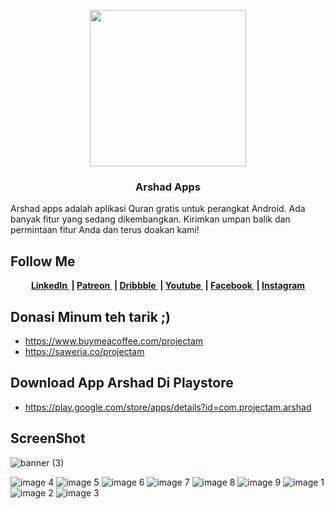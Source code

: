


<p align="center"><img src="https://user-images.githubusercontent.com/61135648/115543950-8f8bc380-a2d4-11eb-8b93-5184334e0bb9.png" width=250></p>

<h3 align="center">
Arshad Apps

</h3>



Arshad apps adalah aplikasi Quran gratis untuk perangkat Android. Ada banyak fitur yang sedang dikembangkan. Kirimkan umpan balik dan permintaan fitur Anda dan terus doakan kami!


## Follow Me 
<p align="center">
	<b>
		<a href="linkedin.com/in/asril-mochammad-215860192">
			LinkedIn
		</a>&nbsp;|
		<a href="https://www.patreon.com/user/creators?u=43122521">
			Patreon
		</a>&nbsp;|
		<a href="https://dribbble.com/am523_">
			Dribbble
		</a>&nbsp;|
		<a href="https://www.youtube.com/channel/UCwI8AQlBewsdxbyk2r4n9CQ">
			Youtube
		</a>&nbsp;|
		<a href="https://web.facebook.com/project523">
			Facebook
		</a>&nbsp;|
		<a href="https://www.instagram.com/0x0000523am/">
			Instagram
		</a>
	</b>
  </p>
  
  

## Donasi Minum teh tarik ;)
- https://www.buymeacoffee.com/projectam
- https://saweria.co/projectam

## Download App Arshad Di Playstore
- https://play.google.com/store/apps/details?id=com.projectam.arshad

## ScreenShot

![banner (3)](https://user-images.githubusercontent.com/61135648/115543761-55222680-a2d4-11eb-9bcc-2a44b5d9b077.png)


![image 4](https://user-images.githubusercontent.com/61135648/115543329-d5945780-a2d3-11eb-94ed-ea9ea3da7c7b.png)
![image 5](https://user-images.githubusercontent.com/61135648/115543335-d75e1b00-a2d3-11eb-812c-3fd8083c9c3f.png)
![image 6](https://user-images.githubusercontent.com/61135648/115543337-d7f6b180-a2d3-11eb-83fe-1d4f73ee8a88.png)
![image 7](https://user-images.githubusercontent.com/61135648/115543338-d7f6b180-a2d3-11eb-8e6b-4449e6c7d002.png)
![image 8](https://user-images.githubusercontent.com/61135648/115543339-d88f4800-a2d3-11eb-975d-fbd5384b963a.png)
![image 9](https://user-images.githubusercontent.com/61135648/115543345-da590b80-a2d3-11eb-8f5f-3d46f09f27b0.png)
![image 1](https://user-images.githubusercontent.com/61135648/115543350-db8a3880-a2d3-11eb-9c46-469e2ec6e153.png)
![image 2](https://user-images.githubusercontent.com/61135648/115543360-dd53fc00-a2d3-11eb-93a0-7b82ed9e879c.png)
![image 3](https://user-images.githubusercontent.com/61135648/115543364-df1dbf80-a2d3-11eb-8edb-9d549f91e6ca.png)

